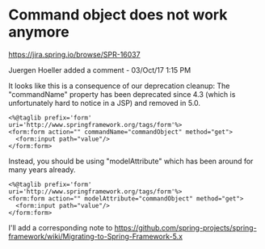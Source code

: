 # Command object does not work anymore
  https://jira.spring.io/browse/SPR-16037


Juergen Hoeller added a comment - 03/Oct/17 1:15 PM

  It looks like this is a consequence of our deprecation cleanup:
  The "commandName" property has been deprecated since 4.3
  (which is unfortunately hard to notice in a JSP) and removed in 5.0.

    <%@taglib prefix='form' uri='http://www.springframework.org/tags/form'%>
    <form:form action="" commandName="commandObject" method="get">
      <form:input path="value"/>
    </form:form>

  Instead, you should be using "modelAttribute"
  which has been around for many years already.

    <%@taglib prefix='form' uri='http://www.springframework.org/tags/form'%>
    <form:form action="" modelAttribute="commandObject" method="get">
      <form:input path="value"/>
    </form:form>

  I'll add a corresponding note to
  https://github.com/spring-projects/spring-framework/wiki/Migrating-to-Spring-Framework-5.x
